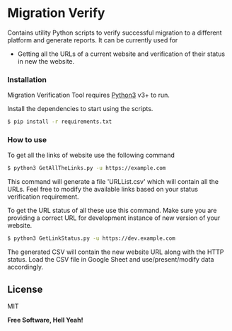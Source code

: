 # Migration Verify

Contains utility Python scripts to verify successful migration to a different platform and generate reports. It can be currently used for 

  - Getting all the URLs of a current website and verification of their status in new the website.


### Installation

Migration Verification Tool requires [Python3](https://www.python.org/) v3+ to run.

Install the dependencies to start using the scripts.

```sh
$ pip install -r requirements.txt
```

### How to use

To get all the links of website use the following command
```sh
$ python3 GetAllTheLinks.py -u https://example.com
```

This command will generate a file 'URLList.csv' which will contain all the URLs. Feel free to modify the available links based on your status verification requirement.

To get the URL status of all these use this command. Make sure you are providing a correct URL for development instance of new version of your website.
```sh
$ python3 GetLinkStatus.py -u https://dev.example.com
```

The generated CSV will contain the new website URL along with the HTTP status. Load the CSV file in Google Sheet and use/present/modify data accordingly.

License
----

MIT


**Free Software, Hell Yeah!**
